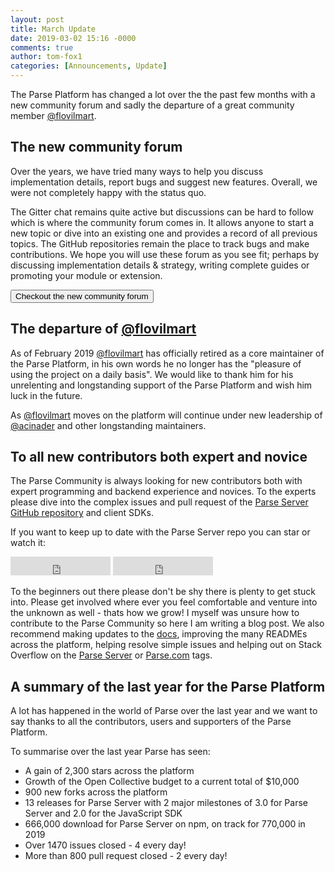 ```yaml
---
layout: post
title: March Update
date: 2019-03-02 15:16 -0000
comments: true
author: tom-fox1
categories: [Announcements, Update]
---
```


The Parse Platform has changed a lot over the the past few months with a new community forum and sadly the departure of a great community member [@flovilmart](https://twitter.com/flovilmart).

<!-- more -->

## The new community forum

Over the years, we have tried many ways to help you discuss implementation details, report bugs and suggest new features. Overall, we were not completely happy with the status quo.

The Gitter chat remains quite active but discussions can be hard to follow which is where the community forum comes in. It allows anyone to start a new topic or dive into an existing one and provides a record of all previous topics. The GitHub repositories remain the place to track bugs and make contributions. We hope you will use these forum as you see fit; perhaps by discussing implementation details & strategy, writing complete guides or promoting your module or extension.

<a href="https://community.parseplatform.org" target="_blank"><button class="btn btn--outline">Checkout the new community forum</button></a>

## The departure of [@flovilmart](https://twitter.com/flovilmart)

As of February 2019 [@flovilmart](https://twitter.com/flovilmart) has officially retired as a core maintainer of the Parse Platform, in his own words he no longer has the "pleasure of using the project on a daily basis". We would like to thank him for his unrelenting and longstanding support of the Parse Platform and wish him luck in the future.

As [@flovilmart](https://twitter.com/flovilmart) moves on the platform will continue under new leadership of [@acinader](https://twitter.com/acinader) and other longstanding maintainers.

## To all new contributors both expert and novice

The Parse Community is always looking for new contributors both with expert programming and backend experience and novices. To the experts please dive into the complex issues and pull request of the [Parse Server GitHub repository](https://github.com/parse-community/parse-server) and client SDKs.

If you want to keep up to date with the Parse Server repo you can star or watch it:

<iframe src="https://ghbtns.com/github-btn.html?user=parse-community&repo=parse-server&type=star&count=true&size=large" frameborder="0" scrolling="0" width="160px" height="30px"></iframe>

<iframe src="https://ghbtns.com/github-btn.html?user=parse-community&repo=parse-server&type=watch&count=true&size=large&v=2" frameborder="0" scrolling="0" width="160px" height="30px"></iframe>

To the beginners out there please don't be shy there is plenty to get stuck into. Please get involved where ever you feel comfortable and venture into the unknown as well - thats how we grow! I myself was unsure how to contribute to the Parse Community so here I am writing a blog post. We also recommend making updates to the [docs](https://github.com/parse-community/docs), improving the many READMEs across the platform, helping resolve simple issues and helping out on Stack Overflow on the [Parse Server](https://stackoverflow.com/questions/tagged/parse-server) or [Parse.com](https://stackoverflow.com/questions/tagged/parse.com) tags.

## A summary of the last year for the Parse Platform

A lot has happened in the world of Parse over the last year and we want to say thanks to all the contributors, users and supporters of the Parse Platform.

To summarise over the last year Parse has seen:
- A gain of 2,300 stars across the platform
- Growth of the Open Collective budget to a current total of $10,000
- 900 new forks across the platform
- 13 releases for Parse Server with 2 major milestones of 3.0 for Parse Server and 2.0 for the JavaScript SDK
- 666,000 download for Parse Server on npm, on track for 770,000 in 2019
- Over 1470 issues closed - 4 every day!
- More than 800 pull request closed - 2 every day!
